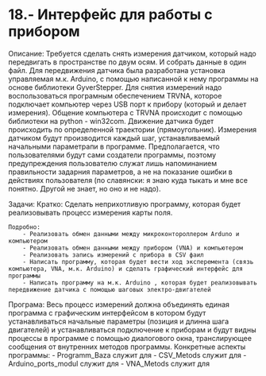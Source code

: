 # 18.- Интерфейс для работы с прибором
Описание:
    Требуется сделать снять измерения датчиком, который надо передвигать в пространстве по двум осям. И собрать данные в один файл. Для передвижения датчика была разработана установка управляемая м.к. Arduino, с помощью написанной к нему программы на основе библиотеки GyverStepper. Для снятия измерений надо воспользоваться програмным обеспечением TRVNA, которое подключает компьютер через USB порт к прибору (который и делает измерения). Общение компьютера с TRVNA происходит с помощью библиотеки на python - win32com. 
  Движение датчика будет происходить по определенной траектории (прямоугольник). Измерения датчиком будут производится каждый шаг, устанавливаемый начальными параметрапи в программе.
  Предполагается, что пользователями будут сами создатели программы, поэтому предупреждения пользователю служат лишь напоминанием правильности задарния параметров, а не на показание ошибки в действиях пользователя (по славянски: я знаю куда тыкать и мне все понятно. Другой не знает, но оно и не надо).

Задачи: 
    Кратко: 
        Сделать неприхотливую программу, которая будет реализовывать процесс измерения карты поля.

    Подробно:
        - Реализовать обмен данными между микроконтороллером Arduno и компьютером
        - Реализовать обмен данными между прибором (VNA) и компьютером
        - Реализовать запись измерений с прибора в CSV фаил
        - Написать программу, которая будет вести ход эксперемента (связь компьютера, VNA, м.к. Arduino) и сделать графический интерфейс для программы
        - Написать программу на м.к. Arduino , которая будет реализовывать передвижение датчика с помощью шаговых электро-двигателей

Програма:
    Весь процесс измерений должна объединять единая программа с графическим интерфейсом в котором будут устанавливаться начальные параметры (позиция и длинна шага двигателей) и устанавливаться подключение к приборам и будут видны процессы в программе с помощью диалогового окна, транслирующее сообщения от внутренних методов программы.
    Конкретные аспекты программы:
        - Programm_Baza служит для
        - CSV_Metods служит для
        - Arduino_ports_modul служит для
        - VNA_Metods служит для
